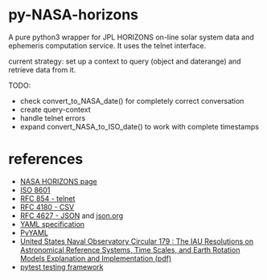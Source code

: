 py-NASA-horizons
================

A pure python3 wrapper for JPL HORIZONS on-line solar system data and ephemeris computation service.
It uses the telnet interface.

current strategy: set up a context to query (object and daterange) and
retrieve data from it.

TODO:

* check convert_to_NASA_date() for completely correct conversation
* create query-context
* handle telnet errors
* expand convert_NASA_to_ISO_date() to work with complete timestamps

references
==========

* [NASA HORIZONS page](http://ssd.jpl.nasa.gov/?horizons)
* [ISO 8601](http://de.wikipedia.org/wiki/ISO_8601)
* [RFC 854 - telnet](http://tools.ietf.org/html/rfc854.html)
* [RFC 4180 - CSV](http://tools.ietf.org/html/rfc4180.html)
* [RFC 4627 - JSON](http://tools.ietf.org/html/rfc4627) and [json.org](http://json.org/)
* [YAML specification](http://yaml.org/spec/)
* [PyYAML](https://bitbucket.org/xi/pyyaml)
* [United States Naval Observatory Circular 179 : The IAU Resolutions on Astronomical Reference Systems, Time Scales, and Earth Rotation Models Explanation and Implementation (pdf)](http://aa.usno.navy.mil/publications/docs/Circular_179.pdf)
* [pytest testing framework](http://www.pytest.org)